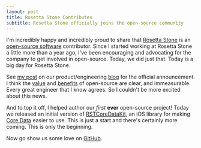 ```yaml
---
layout: post
title: Rosetta Stone Contributes
subtitle: Rosetta Stone officially joins the open-source community
---
```


I'm incredibly happy and incredibly proud to share that [Rosetta Stone](http://www.rosettastone.com) is an [open-source software](http://en.wikipedia.org/wiki/Open-source_software) contributor. Since I started working at Rosetta Stone a little more than a year ago, I've been encouraging and advocating for the company to get involved in open-source. Today, we did just that. Today is a big day for Rosetta Stone.

<!--excerpt-->

See [my post](http://product.rosettastone.com/rosetta-stone-is-now-on-github/) on our product/engineering [blog](http://product.rosettastone.com/news/) for the official announcement. I think the [value](http://tom.preston-werner.com/2011/11/22/open-source-everything.html) and [benefits](http://ashfurrow.com/blog/sharing-is-selfish/) of open-source are clear, and immeasurable. Every great engineer that I know agrees. So I couldn't be more excited about this news.

And to top it off, I helped author our *first* **ever** open-source project! Today we released an initial version of [RSTCoreDataKit](https://github.com/rosettastone/RSTCoreDataKit), an iOS library for making [Core Data](https://developer.apple.com/library/mac/documentation/Cocoa/Conceptual/CoreData/cdProgrammingGuide.html) easier to use. This is just a start and there's certainly more coming. This is only the beginning. 

Now go show us some love on [GitHub](https://github.com/rosettastone).
